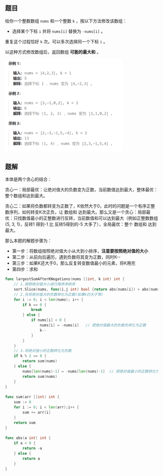 ## 题目

给你一个整数数组 `nums` 和一个整数 `k` ，按以下方法修改该数组：

- 选择某个下标 `i` 并将 `nums[i]` 替换为 `-nums[i]` 。

重复这个过程恰好 `k` 次。可以多次选择同一个下标 `i` 。

以这种方式修改数组后，返回数组 **可能的最大和** 。

<img src="6-1005.K次取反后最大化的数组和.assets/image-20240227144323335.png" alt="image-20240227144323335" style="zoom:50%;" />

## 题解

本体是两个贪心的结合：

贪心一：局部最优：让绝对值大的负数变为正数，当前数值达到最大，整体最优：整个数组和达到最大。

贪心二：如果将负数都转变为正数了，K依然大于0，此时的问题是一个有序正整数序列，如何转变K次正负，让 数组和 达到最大。那么又是一个贪心：局部最优：只找数值最小的正整数进行反转，当前数值和可以达到最大（例如正整数数组{5, 3, 1}，反转1 得到-1 比 反转5得到的-5 大多了），全局最优：整个 数组和 达到最大。

那么本题的解题步骤为：

- 第一步：将数组按照绝对值大小从大到小排序，**注意要按照绝对值的大小**
- 第二步：从前向后遍历，遇到负数将其变为正数，同时K--
- 第三步：如果K还大于0，那么反复转变数值最小的元素，将K用完
- 第四步：求和

```go
func largestSumAfterKNegations(nums []int, k int) int {
    // 1.按照绝对值大小进行降序序排序
    sort.Slice(nums, func(i,j int) bool {return abs(nums[i]) > abs(nums[j])  })
    // 2.先将绝对值大的负数转化为正数(如果k仍大于零)
    for i := 0; i < len(nums); i++ {
        if k == 0 {
            break
        } else {
            if nums[i] < 0 {
                nums[i] = -nums[i]   // 把绝对值最大的负数先转化为正数
                k--
            }
        }
    }
    // 3.将绝对值小的正数转化为负数
    if k % 2 == 0 {
        return sum(nums)
    } else {
        nums[len(nums)-1] = -nums[len(nums)-1]  // 把绝对值最小的正数转化为负数
        return sum(nums)
    }
}

func sum(arr []int) int {
    sum := 0
    for i := 0; i < len(arr);i++ {
        sum += arr[i]
    }
    return sum
}

func abs(a int) int {
    if a < 0 {
        return -a
    } else {
        return a
    }
}
```

